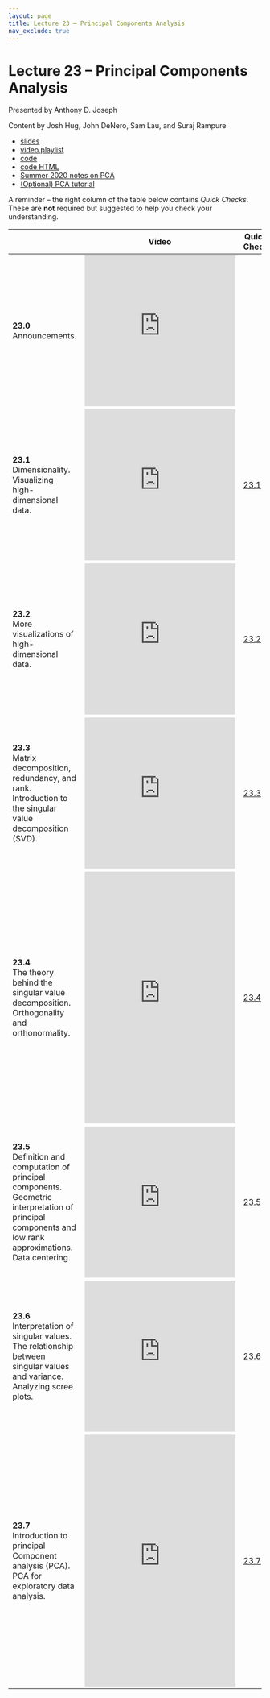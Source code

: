 ```yaml
---
layout: page
title: Lecture 23 – Principal Components Analysis
nav_exclude: true
---
```


# Lecture 23 – Principal Components Analysis

Presented by Anthony D. Joseph

Content by Josh Hug, John DeNero, Sam Lau, and Suraj Rampure

- [slides](https://docs.google.com/presentation/d/1mk9g45VZP8U-9cLCke72aPB1Ve1D8LvpKsPX2Ix-VX4/edit?usp=sharing)
- [video playlist](https://www.youtube.com/playlist?list=PLQCcNQgUcDfqbh1ZwcC11OXL3eYklOeSk)
- [code](https://data100.datahub.berkeley.edu/hub/user-redirect/git-sync?repo=https://github.com/DS-100/fa20&subPath=lecture/lec22/)
- [code HTML](../../resources/assets/lectures/lec22/lec22.html)
- [Summer 2020 notes on PCA](http://www.ds100.org/su20/resources/assets/lectures/live07/live7.pdf)
- [(Optional) PCA tutorial](https://arxiv.org/pdf/1404.1100.pdf)

A reminder – the right column of the table below contains _Quick Checks_. These are **not** required but suggested to help you check your understanding.


<table>
<colgroup>
<col style="width: 25%" />
<col style="width: 25%" />
<col style="width: 25%" />
</colgroup>
<thead>
<tr class="header">
<th></th>
<th>Video</th>
<th>Quick Check</th>
</tr>
</thead>
<tbody>
<tr>
<td><strong>23.0</strong> <br>Announcements.</td>
<td><iframe width="300" height="300" height src="https://www.youtube.com/embed/9Ta6KBGNoIk" frameborder="0" allow="accelerometer; autoplay; encrypted-media; gyroscope; picture-in-picture" allowfullscreen></iframe></td>
<td></td>
</tr>
<tr>
<td><strong>23.1</strong> <br>Dimensionality. Visualizing high-dimensional data.</td>
<td><iframe width="300" height="300" height src="https://youtube.com/embed/cRKHiaYAH8w" frameborder="0" allow="accelerometer; autoplay; encrypted-media; gyroscope; picture-in-picture" allowfullscreen></iframe></td>
<td><a href="https://docs.google.com/forms/d/e/1FAIpQLSc-cMTc05Jv9cvU2EnCa13iaSJ-Vc57j6hA0K5EMxunyGEwZA/viewform" target="\_blank">23.1</a></td>
</tr>
<tr>
<td><strong>23.2</strong> <br>More visualizations of high-dimensional data.</td>
<td><iframe width="300" height="300" height src="https://youtube.com/embed/joE5rVir8uc" frameborder="0" allow="accelerometer; autoplay; encrypted-media; gyroscope; picture-in-picture" allowfullscreen></iframe></td>
<td><a href="https://docs.google.com/forms/d/e/1FAIpQLSdkR56J3KPQZqh5qBfYbOK_ca2Iy9Klr-3D6n33zyBDWQrL-Q/viewform" target="\_blank">23.2</a></td>
</tr>
<tr>
<td><strong>23.3</strong> <br>Matrix decomposition, redundancy, and rank. Introduction to the singular value decomposition (SVD).</td>
<td><iframe width="300" height="300" height src="https://youtube.com/embed/rFuyMgD6Z5Y" frameborder="0" allow="accelerometer; autoplay; encrypted-media; gyroscope; picture-in-picture" allowfullscreen></iframe></td>
<td><a href="https://docs.google.com/forms/d/e/1FAIpQLSfOrnulBMvI042vrwUh5n9mzHrMKfnd9imWVBWE8HOcHCkzNw/viewform" target="\_blank">23.3</a></td>
</tr>
<tr>
<td><strong>23.4</strong> <br>The theory behind the singular value decomposition. Orthogonality and orthonormality.</td>
<td><iframe width="300" height="500" height src="https://youtube.com/embed/e9QDPdWa9NI" frameborder="0" allow="accelerometer; autoplay; encrypted-media; gyroscope; picture-in-picture" allowfullscreen></iframe></td>
<td><a href="https://docs.google.com/forms/d/e/1FAIpQLSfyjk9RqFaBdqayZBKQKJ2P1h58L01toYZce0_RSbAoa3fRUw/viewform" target="\_blank">23.4</a></td>
</tr>
<tr>
<td><strong>23.5</strong> <br>Definition and computation of principal components. Geometric interpretation of principal components and low rank approximations. Data centering.</td>
<td><iframe width="300" height="300" height src="https://youtube.com/embed/UuPBTEnd4GU" frameborder="0" allow="accelerometer; autoplay; encrypted-media; gyroscope; picture-in-picture" allowfullscreen></iframe></td>
<td><a href="https://docs.google.com/forms/d/e/1FAIpQLScw_fww3v5Fows5sIU7uMfpXz4IM-m74NoOzYbvcBScKg7qZA/viewform" target="\_blank">23.5</a></td>
</tr>
<tr>
<td><strong>23.6</strong> <br>Interpretation of singular values. The relationship between singular values and variance. Analyzing scree plots.</td>
<td><iframe width="300" height="300" height src="https://youtube.com/embed/TsaIkauTsuM" frameborder="0" allow="accelerometer; autoplay; encrypted-media; gyroscope; picture-in-picture" allowfullscreen></iframe></td>
<td><a href="https://docs.google.com/forms/d/e/1FAIpQLSc9hzkBYU3bxppA59vClSct91iS53cp7fONsWo0vXGoJ4qChg/viewform" target="\_blank">23.6</a></td>
</tr>
<tr>
<td><strong>23.7</strong> <br>Introduction to principal Component analysis (PCA). PCA for exploratory data analysis.</td>
<td><iframe width="300" height="500" height src="https://youtube.com/embed/0JHaGBT0hmY" frameborder="0" allow="accelerometer; autoplay; encrypted-media; gyroscope; picture-in-picture" allowfullscreen></iframe></td>
<td><a href="https://docs.google.com/forms/d/e/1FAIpQLSfl_hhXt33Ao7kG6yBx_u3eJoh8SJAY8eOpSu5RkLwvbJvT3Q/viewform" target="\_blank">23.7</a></td>
</tr>
